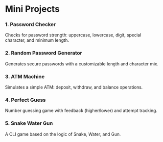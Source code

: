 # Mini Projects

### 1. Password Checker
Checks for password strength: uppercase, lowercase, digit, special character, and minimum length.

### 2. Random Password Generator
Generates secure passwords with a customizable length and character mix.

### 3. ATM Machine
Simulates a simple ATM: deposit, withdraw, and balance operations.

### 4. Perfect Guess
Number guessing game with feedback (higher/lower) and attempt tracking.

### 5. Snake Water Gun
A CLI game based on the logic of Snake, Water, and Gun.
